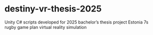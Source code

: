 # destiny-vr-thesis-2025
Unity C# scripts developed for 2025 bachelor’s thesis project Estonia 7s rugby game plan virtual reality simulation
